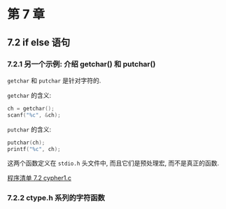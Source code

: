 # 第 7 章

## 7.2 if else 语句

### 7.2.1 另一个示例: 介绍 getchar() 和 putchar()

`getchar` 和 `putchar` 是针对字符的.

`getchar` 的含义:

```c
ch = getchar();
scanf("%c", &ch);
```

`putchar` 的含义:

```c
putchar(ch);
printf("%c", ch);
```

这两个函数定义在 `stdio.h` 头文件中, 而且它们是预处理宏, 而不是真正的函数.

[程序清单 7.2 cypher1.c](./7/cypher1.c)

### 7.2.2 ctype.h 系列的字符函数

